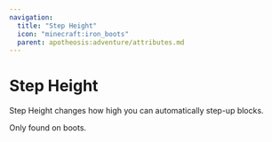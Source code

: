 ```yaml
---
navigation:
  title: "Step Height"
  icon: "minecraft:iron_boots"
  parent: apotheosis:adventure/attributes.md
---
```


# Step Height

<Color id="blue">Step Height</Color> changes how high you can automatically step-up blocks.

Only found on boots.

